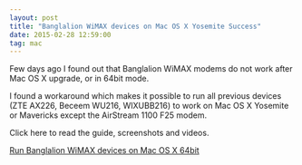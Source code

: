 ```yaml
---
layout: post
title: "Banglalion WiMAX devices on Mac OS X Yosemite Success"
date: 2015-02-28 12:59:00
tag: mac
---
```

Few days ago I found out that Banglalion WiMAX modems do not work after Mac OS X upgrade, or in 64bit mode.

I found a workaround which makes it possible to run all previous devices (ZTE AX226, Beceem WU216, WIXUBB216) to work on Mac OS X Yosemite or Mavericks except the AirStream 1100 F25 modem.

Click here to read the guide, screenshots and videos.

[Run Banglalion WiMAX devices on Mac OS X 64bit](http://minhazul-haque.github.io/banglalion-wimax-mac/)